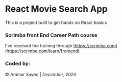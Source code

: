 
# React Movie Search App

This is a project built to get hands on React basics



### Scrimba front End Career Path course 
I've received the training through [https://scrimba.com](https://scrimba.com/learn/frontend)

### Coded by:
&copy; Ammar Sayed | <em>December, 2020</em>